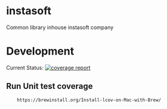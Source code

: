 # instasoft

Common library inhouse instasoft company

# Development

Current Status:
[![coverage report](https://gitlab.com/instasoft/common_library/badges/develop/coverage.svg)](https://gitlab.com/instasoft/common_library/-/commits/develop)

## Run Unit test coverage

```
    https://brewinstall.org/Install-lcov-on-Mac-with-Brew/
```
